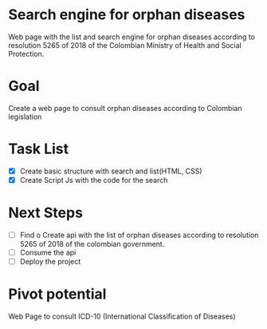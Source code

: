 # Search engine for orphan diseases
Web page with the list and search engine for orphan diseases according to resolution 5265 of 2018 of the Colombian Ministry of Health and Social Protection.

# Goal
Create a web page to consult orphan diseases according to Colombian legislation

# Task List
- [x] Create basic structure with search and list(HTML, CSS)
- [x] Create Script Js with the code for the search

# Next Steps
- [ ] Find o Create api with the list of orphan diseases according to resolution 5265 of 2018 of the colombian government.
- [ ] Consume the api
- [ ] Deploy the project

# Pivot potential
Web Page to consult ICD-10 (International Classification of Diseases)

